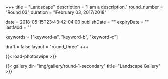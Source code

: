 +++
title = "Landscape"
description = "I am a description."
round_number = "Round 03"
duration = "February 03, 2017/2018"

date = 2018-05-15T23:43:42-04:00
publishDate = ""
expiryDate = ""
lastMod = ""

keywords = ["keyword-a", "keyword-b", "keyword-c"]

draft = false
layout = "round_three"
+++

{{< load-photoswipe >}}

{{< gallery dir="img/gallery/round-1-secondary" title="Landscape Gallery" >}}

